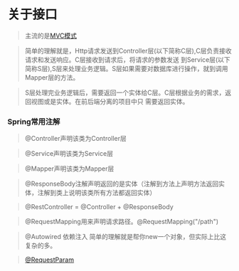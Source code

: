 # 关于接口
>主流的是[MVC模式](https://www.runoob.com/design-pattern/mvc-pattern.html)

>简单的理解就是，Http请求发送到Controller层(以下简称C层),C层负责接收请求和发送响应。C层接收到请求后，将请求的参数发送
到Service层(以下简称S层),S层来处理业务逻辑。S层如果需要对数据库进行操作，就到调用Mapper层的方法。

>S层处理完业务逻辑后，需要返回一个实体给C层。C层根据业务的需求，返回视图或是实体。在前后端分离的项目中只
需要返回实体。
   
### Spring常用注解
>@Controller声明该类为Controller层

>@Service声明该类为Service层

>@Mapper声明该类为Mapper层

>@ResponseBody注解声明返回的是实体（注解到方法上声明方法返回实体，注解到类上说明该类所有方法都返回实体）

>@RestController = @Controller + @ResponseBody

>@RequestMapping用来声明请求路径。@RequestMapping("/path")

>@Autowired 依赖注入 简单的理解就是帮你new一个对象，但实际上比这复杂的多。

>[@RequestParam](https://www.cnblogs.com/zeroingToOne/p/8992746.html) 
